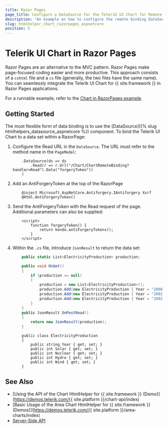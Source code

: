 ```yaml
---
title: Razor Pages
page_title: Configure a DataSource for the Telerik UI Chart for Remote Binding in Razor Pages.
description: "An example on how to configure the remote binding DataSource to populate the Telerik UI Chart HtmlHelper for  {{ site.framework }} (MVC 6 or {{ site.framework }} MVC) in Razor Pages."
slug: htmlhelper_chart_razorpages_aspnetcore
position: 5
---
```


# Telerik UI Chart in Razor Pages

Razor Pages are an alternative to the MVC pattern. Razor Pages make page-focused coding easier and more productive. This approach consists of a `cshtml` file and a `cs` file (generally, the two files have the same name). You can seamlessly integrate the Telerik UI Chart for {{ site.framework }} in Razor Pages applications.

For a runnable example, refer to the [Chart in RazorPages example](https://github.com/telerik/ui-for-aspnet-core-examples/blob/master/Telerik.Examples.RazorPages/Telerik.Examples.RazorPages/Pages/Chart/ChartRemoteBinding.cshtml).

## Getting Started

The most flexible form of data binding is to use the [DataSource]({% slug htmlhelpers_datasource_aspnetcore %}) component. To bind the Telerik UI Chart to a data set within a RazorPage:

1. Configure the Read URL in the `DataSource`. The URL must refer to the method name in the `PageModel`:

    ```
        .DataSource(ds => ds
            .Read(r => r.Url("/Chart/ChartRemoteBinding?handler=Read").Data("forgeryToken"))
        )
    ```

2. Add an AntiForgeryToken at the top of the RazorPage

    ```
        @inject Microsoft.AspNetCore.Antiforgery.IAntiforgery Xsrf
        @Html.AntiForgeryToken()
    ```

3. Send the AntiForgeryToken with the Read request of the page. Additional parameters can also be supplied:

    ```
        <script>
            function forgeryToken() {
                return kendo.antiForgeryTokens();
            }
        </script>
    ```

4. Within the `.cs` file, introduce `JsonResult` to return the data set:

    ```tab-.cs
        public static List<ElectricityProduction> production;

        public void OnGet()
        {
            if (production == null)
            {
                production = new List<ElectricityProduction>();
                production.Add(new ElectricityProduction { Year = "2000", Solar = 18, Nuclear = 31807, Hydro = 4727, Wind = 62206 });
                production.Add(new ElectricityProduction { Year = "2001", Solar = 24, Nuclear = 43864, Hydro = 6759, Wind = 63708 });
                production.Add(new ElectricityProduction { Year = "2002", Solar = 30, Nuclear = 26270, Hydro = 9342, Wind = 63016 });
            }
        }
        public JsonResult OnPostRead()
        {
            return new JsonResult(production);
        }
    ```
    ```tab-Model
        public class ElectricityProduction
        {
            public string Year { get; set; }
            public int Solar { get; set; }
            public int Nuclear { get; set; }
            public int Hydro { get; set; }
            public int Wind { get; set; }
        }
    ```
    
## See Also

* [Using the API of the Chart HtmlHelper for {{ site.framework }} (Demo)](https://demos.telerik.com/{{ site.platform }}/chart-api/index)
* [Basic Usage of the Area Chart HtmlHelper for {{ site.framework }} (Demos)](https://demos.telerik.com/{{ site.platform }}/area-charts/index)
* [Server-Side API](/api/chart)

